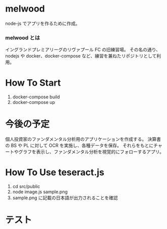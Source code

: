 # melwood

node-js でアプリを作るために作成。

### melwood とは

イングランドプレミアリーグのリヴァプール FC の旧練習場。
その名の通り、nodejs や docker、docker-compose など、練習を兼ねたリポジトリとして利用。

# How To Start

1. docker-compose build
2. docker-compose up

# 今後の予定

個人投資家のファンダメンタル分析用のアプリケーションを作成する。
決算書の BS や PL に対して OCR を実施し、各種データを保存。
それらをもとにチャートやグラフを表示し、ファンダメンタル分析を視覚的にフォローするアプリ。

# How To Use teseract.js

1. cd src/public
2. node image.js sample.png
3. sample.png に記載の日本語が出力されることを確認

# テスト
